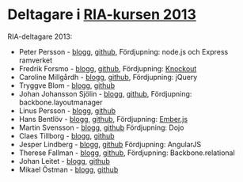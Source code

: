 Deltagare i [RIA-kursen 2013](https://coursepress.lnu.se/kurs/ria-utveckling-med-javascript/)
================

RIA-deltagare 2013:

*    Peter Persson - [blogg](http://www.perssonponerar.se/), [github](https://github.com/AllSecretsKnown), Fördjupning: node.js och Express ramverket
*    Fredrik Forsmo - [blogg](http://ria.forsmo.me), [github](https://github.com/frozzare), Fördjupning: [Knockout](http://knockoutjs.com/)
*    Caroline Millgårdh - [blogg](http://caromill.tumblr.com/), [github](https://github.com/caromill), Fördjupning: jQuery
*    Tryggve Blom - [blogg](http://tryggve.calepin.co/), [github](https://github.com/tryggve)
*    Johan Johansson Sjölin - [blogg](http://devsjlin.calepin.co/), [github](https://github.com/sjolinjohan180), Fördjupning: backbone.layoutmanager
*    Linus Persson - [blogg](http://www.870621.se), [github](https://github.com/LPMAXI)
*    Hans Bentlöv - [blogg](http://ria.bentlov.se), [github](https://github.com/hanserikb/RIA2DV407), Fördjupning: [Ember.js](http://emberjs.com/) 
*    Martin Svensson - [blogg](http://ms22vk.blog.com/), [github](https://github.com/martinsvenssonphp) Fördjupning: Dojo
*    Claes Tillborg - [blogg](http://claestillborg.calepin.co/), [github](https://github.com/ClaesTillborg)
*    Jesper Lindberg - [blogg](http://blog.jlind.me/), [github](https://github.com/mrjanek) Fördjupning: AngularJS
*    Therese Fallman - [blogg](http://ria.theresefallman.se/), [github](https://github.com/tess-andersson), Fördjupning: Backbone.relational
*    Johan Leitet - [blogg](http://coursepress.lnu.se/johan-leitet/tag/ria-utveckling-med-javascript/), [github](https://github.com/Leitet)
*    Mikael Östman - [blogg](http://mo222ez.calepin.co/), [github](https://github.com/mo222ez/)